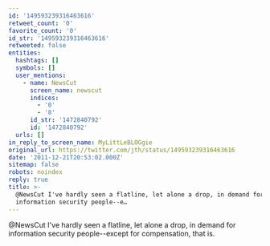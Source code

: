 ```yaml
---
id: '149593239316463616'
retweet_count: '0'
favorite_count: '0'
id_str: '149593239316463616'
retweeted: false
entities:
  hashtags: []
  symbols: []
  user_mentions:
    - name: NewsCut
      screen_name: newscut
      indices:
        - '0'
        - '8'
      id_str: '1472840792'
      id: '1472840792'
  urls: []
in_reply_to_screen_name: MyLittLeBLOGgie
original_url: https://twitter.com/jth/status/149593239316463616
date: '2011-12-21T20:53:02.000Z'
sitemap: false
robots: noindex
reply: true
title: >-
  @NewsCut I've hardly seen a flatline, let alone a drop, in demand for
  information security people--e…
---
```


@NewsCut I've hardly seen a flatline, let alone a drop, in demand for information security people--except for compensation, that is.